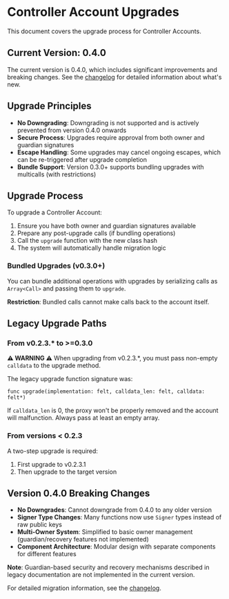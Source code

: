 # Controller Account Upgrades

This document covers the upgrade process for Controller Accounts.

## Current Version: 0.4.0

The current version is 0.4.0, which includes significant improvements and breaking changes. See the [changelog](./CHANGELOG_controller_account.md) for detailed information about what's new.

## Upgrade Principles

- **No Downgrading**: Downgrading is not supported and is actively prevented from version 0.4.0 onwards
- **Secure Process**: Upgrades require approval from both owner and guardian signatures
- **Escape Handling**: Some upgrades may cancel ongoing escapes, which can be re-triggered after upgrade completion
- **Bundle Support**: Version 0.3.0+ supports bundling upgrades with multicalls (with restrictions)

## Upgrade Process

To upgrade a Controller Account:

1. Ensure you have both owner and guardian signatures available
2. Prepare any post-upgrade calls (if bundling operations)
3. Call the `upgrade` function with the new class hash
4. The system will automatically handle migration logic

### Bundled Upgrades (v0.3.0+)

You can bundle additional operations with upgrades by serializing calls as `Array<Call>` and passing them to `upgrade`. 

**Restriction**: Bundled calls cannot make calls back to the account itself.

## Legacy Upgrade Paths

### From v0.2.3.* to >=0.3.0

**⚠️ WARNING ⚠️** When upgrading from v0.2.3.*, you must pass non-empty `calldata` to the upgrade method.

The legacy upgrade function signature was:
```cairo
func upgrade(implementation: felt, calldata_len: felt, calldata: felt*)
```

If `calldata_len` is 0, the proxy won't be properly removed and the account will malfunction. Always pass at least an empty array.

### From versions < 0.2.3

A two-step upgrade is required:
1. First upgrade to v0.2.3.1
2. Then upgrade to the target version

## Version 0.4.0 Breaking Changes

- **No Downgrades**: Cannot downgrade from 0.4.0 to any older version
- **Signer Type Changes**: Many functions now use `Signer` types instead of raw public keys
- **Multi-Owner System**: Simplified to basic owner management (guardian/recovery features not implemented)
- **Component Architecture**: Modular design with separate components for different features

**Note**: Guardian-based security and recovery mechanisms described in legacy documentation are not implemented in the current version.

For detailed migration information, see the [changelog](./CHANGELOG_controller_account.md).
